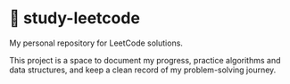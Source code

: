# 🧠 study-leetcode
My personal repository for LeetCode solutions. 

This project is a space to document my progress, practice algorithms and data structures, and keep a clean record of my problem-solving journey.
